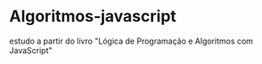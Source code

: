 # Algoritmos-javascript
estudo a partir do livro "Lógica de Programação e Algoritmos com JavaScript"
